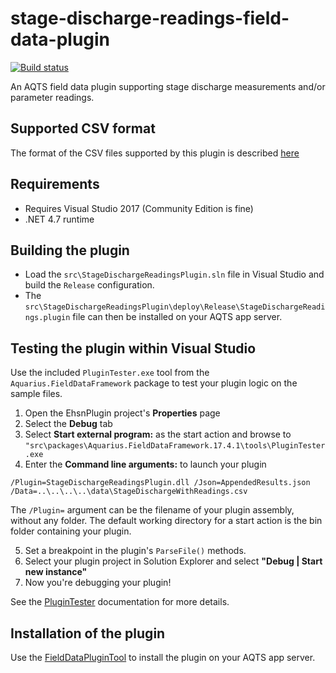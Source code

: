 # stage-discharge-readings-field-data-plugin

[![Build status](https://ci.appveyor.com/api/projects/status/kd35cx68832yqldy/branch/master?svg=true)](https://ci.appveyor.com/project/SystemsAdministrator/stage-discharge-readings-field-data-plugin/branch/master)

An AQTS field data plugin supporting stage discharge measurements and/or parameter readings.

## Supported CSV format

The format of the CSV files supported by this plugin is described [here](src/StageDischargeReadingsPlugin)

## Requirements

- Requires Visual Studio 2017 (Community Edition is fine)
- .NET 4.7 runtime

## Building the plugin

- Load the `src\StageDischargeReadingsPlugin.sln` file in Visual Studio and build the `Release` configuration.
- The `src\StageDischargeReadingsPlugin\deploy\Release\StageDischargeReadings.plugin` file can then be installed on your AQTS app server.

## Testing the plugin within Visual Studio

Use the included `PluginTester.exe` tool from the `Aquarius.FieldDataFramework` package to test your plugin logic on the sample files.

1. Open the EhsnPlugin project's **Properties** page
2. Select the **Debug** tab
3. Select **Start external program:** as the start action and browse to `"src\packages\Aquarius.FieldDataFramework.17.4.1\tools\PluginTester.exe`
4. Enter the **Command line arguments:** to launch your plugin

```
/Plugin=StageDischargeReadingsPlugin.dll /Json=AppendedResults.json /Data=..\..\..\..\data\StageDischargeWithReadings.csv
```

The `/Plugin=` argument can be the filename of your plugin assembly, without any folder. The default working directory for a start action is the bin folder containing your plugin.

5. Set a breakpoint in the plugin's `ParseFile()` methods.
6. Select your plugin project in Solution Explorer and select **"Debug | Start new instance"**
7. Now you're debugging your plugin!

See the [PluginTester](https://github.com/AquaticInformatics/aquarius-field-data-framework/tree/master/src/PluginTester) documentation for more details.

## Installation of the plugin

Use the [FieldDataPluginTool](https://github.com/AquaticInformatics/aquarius-field-data-framework/tree/master/src/FieldDataPluginTool) to install the plugin on your AQTS app server.
